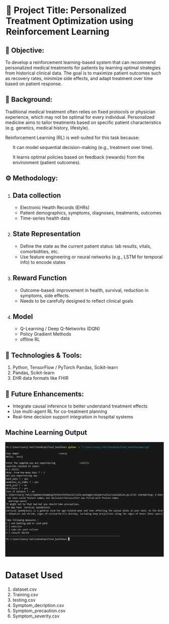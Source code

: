 <div class="head">
<h1>
<legend>📌 Project Title: Personalized Treatment Optimization using Reinforcement Learning</legend>
</h1>
</div>


<div class="overview">
<h2>🎯 Objective:</h2>
<p>To develop a reinforcement learning-based system that can recommend personalized medical treatments for patients by learning optimal strategies from historical clinical data. The goal is to maximize patient outcomes such as recovery rates, minimize side effects, and adapt treatment over time based on patient response.</p>
</div>


<div class="background">
<h2>🧠 Background:</h2>
<p>Traditional medical treatment often relies on fixed protocols or physician experience, which may not be optimal for every individual. Personalized medicine aims to tailor treatments based on specific patient characteristics (e.g. genetics, medical history, lifestyle).

Reinforcement Learning (RL) is well-suited for this task because:
<ol>
It can model sequential decision-making (e.g., treatment over time).

It learns optimal policies based on feedback (rewards) from the environment (patient outcomes).</ol>
</p>
</div>


<div class="methadology">
<h2>⚙️ Methodology:</h2>
<ol><li><h2>Data collection</h2></li>
<ul><li>Electronic Health Records (EHRs)</li>
<li>Patient demographics, symptoms, diagnoses, treatments, outcomes</li>
<li>Time-series health data</li></ul>

<li><h2>State Representation</h2></li>
<ul><li>Define the state as the current patient status: lab results, vitals, comorbidities, etc.</li>
<li>Use feature engineering or neural networks (e.g., LSTM for temporal info) to encode states</li></ul>

<li><h2>Reward Function</h2></li>
<ul><li>Outcome-based: improvement in health, survival, reduction in symptoms, side effects.</li>
<li>Needs to be carefully designed to reflect clinical goals</li></ul>


<li><h2>Model</h2></li>
<ul><li>Q-Learning / Deep Q-Networks (DQN)</li>
<li>Policy Gradient Methods</li>
<li>offline RL</li></ul>
</ol>


<div class="technologies"><h2>🧪 Technologies & Tools:</h2>
<ol><li>Python, TensorFlow / PyTorch
Pandas, Scikit-learn</li>
<li>Pandas, Scikit-learn</li>
<li>EHR data formats like FHIR</li>
</ol>
    
<div class="future"><h2>🚀 Future Enhancements:</h2>
<ul><li>Integrate causal inference to better understand treatment effects
</li>
<li>Use multi-agent RL for co-treatment planning</li>
<li>Real-time decision support integration in hospital systems</li>
</div>


<div class="output">
<h2>Machine Learning Output</h2>
<img src='hackathon_op.png'>
</div>


<div class="datasets">
<h1>Dataset Used</h1>
<ol><li>dataset.csv</li>
<li>Training.csv</li>
<li>testing.csv</li>
<li>Symptom_decription.csv</li>
<li>Symptom_precaution.csv</li>
<li>Symptom_severity.csv</li></ol>
</div>

